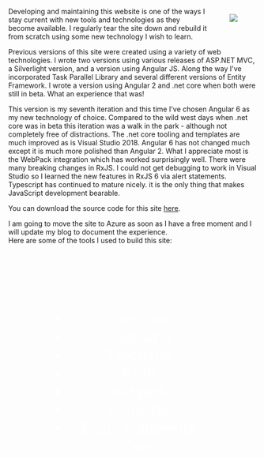 <style>
    .greybox {
        background-image: url("/articles/helloWorld/fractal1.jpg"); background-position:center;
        padding: 2vh 2vw 2vh 2vw;
        
        margin:.5vh 8vw 0vh 8vw;
    }
    .greybox li {
        margin:auto;
        width:30vw;
        text-align:center;
        color:white;
        font-family:'Copperplate Gothic';
        font-size:xx-large;
    }
</style>
<article>

<figure style="float:right;">
    <img src="articles/helloWorld/Machine.jpg" style="max-width:40vw;margin:0vh 0vw .5vh .5vw;" />
</figure>

Developing and maintaining this website is one of the ways I stay current with new tools and technologies as they become available.  I regularly tear the site down and rebuild it from scratch using some new technology I wish to learn.

Previous versions of this site were created using a variety of web technologies.  I wrote two versions using various releases of ASP.NET MVC, a Silverlight version, and a version using Angular JS.  Along the way I've incorporated Task Parallel Library and several different versions of Entity Framework.  I wrote a version using Angular 2 and .net core when both were still in beta.  What an experience that was!

This version is my seventh iteration and this time I've chosen Angular 6 as my new technology of choice.  Compared to the wild west days when .net core was in beta this iteration was a walk in the park - although not completely free of distractions.   The .net core tooling and templates are much improved as is Visual Studio 2018.  Angular 6 has not changed much except it is much more polished than Angular 2.  What I appreciate most is the WebPack integration which has worked surprisingly well.  There were many breaking changes in RxJS.  I could not get debugging to work in Visual Studio so I learned the new features in RxJS 6 via alert statements.  Typescript has continued to mature nicely. it is the only thing that makes JavaScript development bearable.  

You can download the source code for this site [here](https://github.com/sam-wheat/Blog).

I am going to move the site to Azure as soon as I have a free moment and I will update my blog to document the experience.  
Here are some of the tools I used to build this site:   
<br>
  
<div class="greybox">

+ .Net core
+ Angular 6
+ Typescript
+ RxJS
+ Webpack
+ SystemJS
+ Entity Framework Core

</div>

</article>
